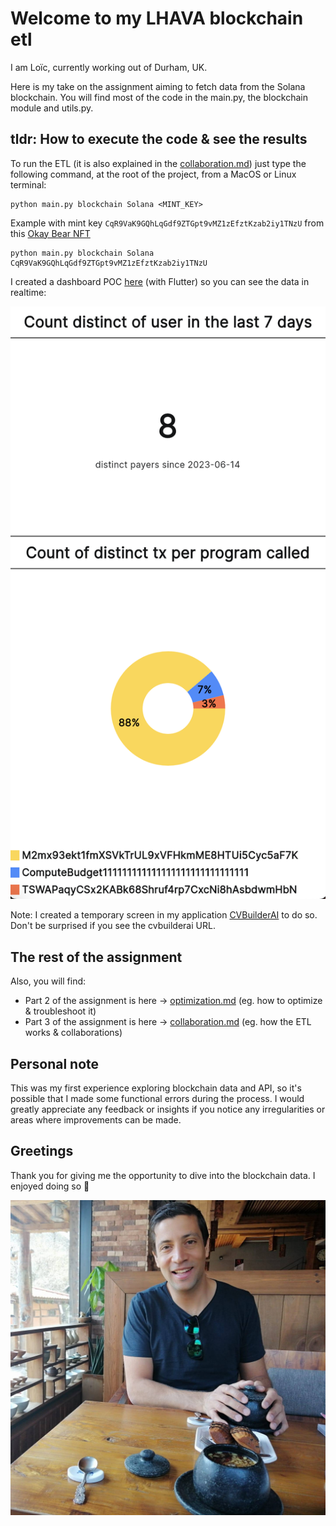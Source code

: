 # Welcome to my LHAVA blockchain etl

I am Loïc, currently working out of Durham, UK.

Here is my take on the assignment aiming to fetch data from the Solana blockchain. You will find most of the code in the main.py, the blockchain module and utils.py.

## tldr: How to execute the code & see the results
To run the ETL (it is also explained in the [collaboration.md](collaboration.md)) just type the following command, at the root of the project, from a MacOS or Linux terminal:
```
python main.py blockchain Solana <MINT_KEY>
```

Example with mint key `CqR9VaK9GQhLqGdf9ZTGpt9vMZ1zEfztKzab2iy1TNzU` from this [Okay Bear NFT](https://magiceden.io/item-details/CqR9VaK9GQhLqGdf9ZTGpt9vMZ1zEfztKzab2iy1TNzU?name=Okay-Bear-%23445)

```
python main.py blockchain Solana CqR9VaK9GQhLqGdf9ZTGpt9vMZ1zEfztKzab2iy1TNzU
```

I created a dashboard POC [here](https://app.cvbuilderai.com/solana) (with Flutter) so you can see the data in realtime:

![dashboard](ressources/dashboard.png)

Note: I created a temporary screen in my application [CVBuilderAI](https://app.cvbuilderai.com/) to do so. Don't be surprised if you see the cvbuilderai URL.

## The rest of the assignment
Also, you will find:

- Part 2 of the assignment is here -> [optimization.md](optimization.md) (eg. how to optimize & troubleshoot it)
- Part 3 of the assignment is here -> [collaboration.md](collaboration.md) (eg. how the ETL works & collaborations)

## Personal note

This was my first experience exploring blockchain data and API, so it's possible that I made some functional errors during the process. I would greatly appreciate any feedback or insights if you notice any irregularities or areas where improvements can be made.

## Greetings
Thank you for giving me the opportunity to dive into the blockchain data.
I enjoyed doing so 🤩 

![loic pp](ressources/pp.jpg)
